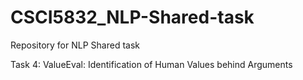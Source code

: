 # CSCI5832_NLP-Shared-task
Repository for NLP Shared task

Task 4: ValueEval: Identification of Human Values behind Arguments
